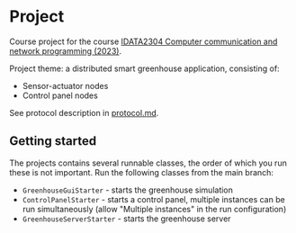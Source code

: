 # Project

Course project for the
course [IDATA2304 Computer communication and network programming (2023)](https://www.ntnu.edu/studies/courses/IDATA2304/2023).

Project theme: a distributed smart greenhouse application, consisting of:

* Sensor-actuator nodes
* Control panel nodes

See protocol description in [protocol.md](protocol.md).

## Getting started

The projects contains several runnable classes, the order of which you run these is not important.
Run the following classes from the main branch:
- `GreenhouseGuiStarter` - starts the greenhouse simulation
- `ControlPanelStarter` - starts a control panel, multiple instances can be run simultaneously (allow "Multiple instances" in the run configuration)
- `GreenhouseServerStarter` - starts the greenhouse server
